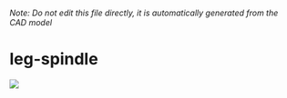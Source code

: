 ###### Note: Do not edit this file directly, it is automatically generated from the CAD model

# leg-spindle

![](/project.svg)

